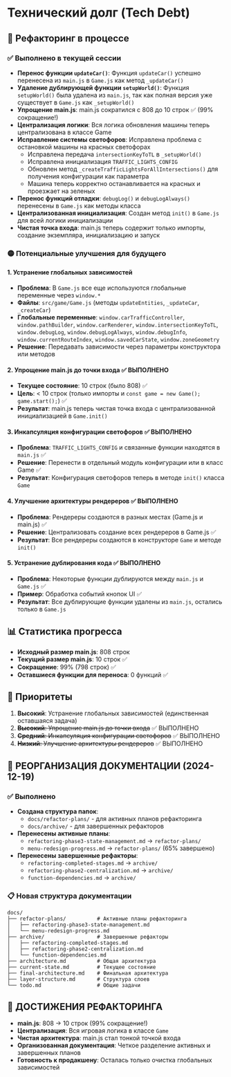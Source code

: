 # Технический долг (Tech Debt)

## 🔄 Рефакторинг в процессе

### ✅ Выполнено в текущей сессии
- **Перенос функции `updateCar()`**: Функция `updateCar()` успешно перенесена из `main.js` в `Game.js` как метод `_updateCar()`
- **Удаление дублирующей функции `setupWorld()`**: Функция `setupWorld()` была удалена из `main.js`, так как полная версия уже существует в `Game.js` как `_setupWorld()`
- **Упрощение main.js**: main.js сократился с 808 до 10 строк ✅ (99% сокращение!)
- **Централизация логики**: Вся логика обновления машины теперь централизована в классе Game
- **Исправление системы светофоров**: Исправлена проблема с остановкой машины на красных светофорах
  - Исправлена передача `intersectionKeyToTL` в `_setupWorld()`
  - Исправлена инициализация `TRAFFIC_LIGHTS_CONFIG`
  - Обновлен метод `_createTrafficLightsForAllIntersections()` для получения конфигурации как параметра
  - Машина теперь корректно останавливается на красных и проезжает на зеленых
- **Перенос функций отладки**: `debugLog()` и `debugLogAlways()` перенесены в `Game.js` как методы класса
- **Централизованная инициализация**: Создан метод `init()` в `Game.js` для всей логики инициализации
- **Чистая точка входа**: main.js теперь содержит только импорты, создание экземпляра, инициализацию и запуск

### 🟡 Потенциальные улучшения для будущего

#### 1. Устранение глобальных зависимостей
- **Проблема**: В `Game.js` все еще используются глобальные переменные через `window.*`
- **Файлы**: `src/game/Game.js` (методы `updateEntities`, `_updateCar`, `_createCar`)
- **Глобальные переменные**: `window.carTrafficController`, `window.pathBuilder`, `window.carRenderer`, `window.intersectionKeyToTL`, `window.debugLog`, `window.debugLogAlways`, `window.debugInfo`, `window.currentRouteIndex`, `window.savedCarState`, `window.zoneGeometry`
- **Решение**: Передавать зависимости через параметры конструктора или методов

#### 2. Упрощение main.js до точки входа ✅ ВЫПОЛНЕНО
- **Текущее состояние**: 10 строк (было 808) ✅
- **Цель**: < 10 строк (только импорты и `const game = new Game(); game.start();`) ✅
- **Результат**: main.js теперь чистая точка входа с централизованной инициализацией в `Game.init()`

#### 3. Инкапсуляция конфигурации светофоров ✅ ВЫПОЛНЕНО
- **Проблема**: `TRAFFIC_LIGHTS_CONFIG` и связанные функции находятся в `main.js` ✅
- **Решение**: Перенести в отдельный модуль конфигурации или в класс Game ✅
- **Результат**: Конфигурация светофоров теперь в методе `init()` класса `Game`

#### 4. Улучшение архитектуры рендереров ✅ ВЫПОЛНЕНО
- **Проблема**: Рендереры создаются в разных местах (Game.js и main.js) ✅
- **Решение**: Централизовать создание всех рендереров в Game.js ✅
- **Результат**: Все рендереры создаются в конструкторе `Game` и методе `init()`

#### 5. Устранение дублирования кода ✅ ВЫПОЛНЕНО
- **Проблема**: Некоторые функции дублируются между `main.js` и `Game.js` ✅
- **Пример**: Обработка событий кнопок UI ✅
- **Результат**: Все дублирующие функции удалены из `main.js`, остались только в `Game.js`

## 📊 Статистика прогресса
- **Исходный размер main.js**: 808 строк
- **Текущий размер main.js**: 10 строк ✅
- **Сокращение**: 99% (798 строк) ✅
- **Оставшиеся функции для переноса**: 0 функций ✅

## 🎯 Приоритеты
1. **Высокий**: Устранение глобальных зависимостей (единственная оставшаяся задача)
2. ~~**Высокий**: Упрощение main.js до точки входа~~ ✅ ВЫПОЛНЕНО
3. ~~**Средний**: Инкапсуляция конфигурации светофоров~~ ✅ ВЫПОЛНЕНО
4. ~~**Низкий**: Улучшение архитектуры рендереров~~ ✅ ВЫПОЛНЕНО

## 📁 РЕОРГАНИЗАЦИЯ ДОКУМЕНТАЦИИ (2024-12-19)

### ✅ Выполнено
- **Создана структура папок**: 
  - `docs/refactor-plans/` - для активных планов рефакторинга
  - `docs/archive/` - для завершенных рефакторов
- **Перенесены активные планы**:
  - `refactoring-phase3-state-management.md` → `refactor-plans/`
  - `menu-redesign-progress.md` → `refactor-plans/` (65% завершено)
- **Перенесены завершенные рефакторы**:
  - `refactoring-completed-stages.md` → `archive/`
  - `refactoring-phase2-centralization.md` → `archive/`
  - `function-dependencies.md` → `archive/`

### 📋 Новая структура документации
```
docs/
├── refactor-plans/          # Активные планы рефакторинга
│   ├── refactoring-phase3-state-management.md
│   └── menu-redesign-progress.md
├── archive/                 # Завершенные рефакторы
│   ├── refactoring-completed-stages.md
│   ├── refactoring-phase2-centralization.md
│   └── function-dependencies.md
├── architecture.md          # Общая архитектура
├── current-state.md         # Текущее состояние
├── final-architecture.md    # Финальная архитектура
├── layer-structure.md       # Структура слоев
└── todo.md                  # Общие задачи
```

## 🎉 ДОСТИЖЕНИЯ РЕФАКТОРИНГА
- **main.js**: 808 → 10 строк (99% сокращение!)
- **Централизация**: Вся игровая логика в классе `Game`
- **Чистая архитектура**: main.js стал тонкой точкой входа
- **Организованная документация**: Четкое разделение активных и завершенных планов
- **Готовность к продакшену**: Осталась только очистка глобальных зависимостей
